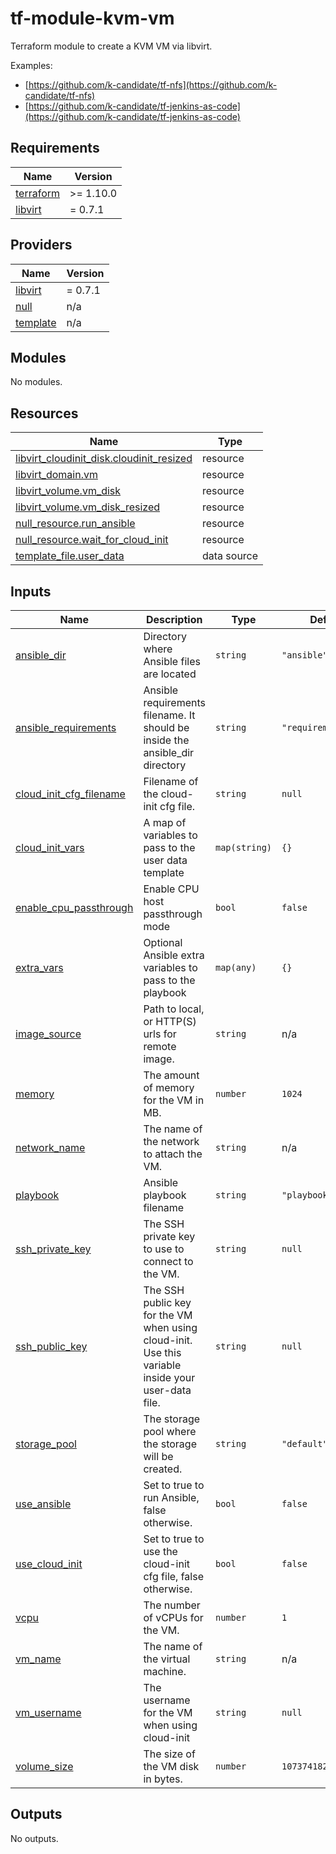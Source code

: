 # tf-module-kvm-vm
Terraform module to create a KVM VM via libvirt.

Examples:
- [https://github.com/k-candidate/tf-nfs](https://github.com/k-candidate/tf-nfs)
- [https://github.com/k-candidate/tf-jenkins-as-code](https://github.com/k-candidate/tf-jenkins-as-code)

<!-- BEGIN_TF_DOCS -->
## Requirements

| Name | Version |
|------|---------|
| <a name="requirement_terraform"></a> [terraform](#requirement\_terraform) | >= 1.10.0 |
| <a name="requirement_libvirt"></a> [libvirt](#requirement\_libvirt) | = 0.7.1 |

## Providers

| Name | Version |
|------|---------|
| <a name="provider_libvirt"></a> [libvirt](#provider\_libvirt) | = 0.7.1 |
| <a name="provider_null"></a> [null](#provider\_null) | n/a |
| <a name="provider_template"></a> [template](#provider\_template) | n/a |

## Modules

No modules.

## Resources

| Name | Type |
|------|------|
| [libvirt_cloudinit_disk.cloudinit_resized](https://registry.terraform.io/providers/dmacvicar/libvirt/0.7.1/docs/resources/cloudinit_disk) | resource |
| [libvirt_domain.vm](https://registry.terraform.io/providers/dmacvicar/libvirt/0.7.1/docs/resources/domain) | resource |
| [libvirt_volume.vm_disk](https://registry.terraform.io/providers/dmacvicar/libvirt/0.7.1/docs/resources/volume) | resource |
| [libvirt_volume.vm_disk_resized](https://registry.terraform.io/providers/dmacvicar/libvirt/0.7.1/docs/resources/volume) | resource |
| [null_resource.run_ansible](https://registry.terraform.io/providers/hashicorp/null/latest/docs/resources/resource) | resource |
| [null_resource.wait_for_cloud_init](https://registry.terraform.io/providers/hashicorp/null/latest/docs/resources/resource) | resource |
| [template_file.user_data](https://registry.terraform.io/providers/hashicorp/template/latest/docs/data-sources/file) | data source |

## Inputs

| Name | Description | Type | Default | Required |
|------|-------------|------|---------|:--------:|
| <a name="input_ansible_dir"></a> [ansible\_dir](#input\_ansible\_dir) | Directory where Ansible files are located | `string` | `"ansible"` | no |
| <a name="input_ansible_requirements"></a> [ansible\_requirements](#input\_ansible\_requirements) | Ansible requirements filename. It should be inside the ansible\_dir directory | `string` | `"requirements.yml"` | no |
| <a name="input_cloud_init_cfg_filename"></a> [cloud\_init\_cfg\_filename](#input\_cloud\_init\_cfg\_filename) | Filename of the cloud-init cfg file. | `string` | `null` | no |
| <a name="input_cloud_init_vars"></a> [cloud\_init\_vars](#input\_cloud\_init\_vars) | A map of variables to pass to the user data template | `map(string)` | `{}` | no |
| <a name="input_enable_cpu_passthrough"></a> [enable\_cpu\_passthrough](#input\_enable\_cpu\_passthrough) | Enable CPU host passthrough mode | `bool` | `false` | no |
| <a name="input_extra_vars"></a> [extra\_vars](#input\_extra\_vars) | Optional Ansible extra variables to pass to the playbook | `map(any)` | `{}` | no |
| <a name="input_image_source"></a> [image\_source](#input\_image\_source) | Path to local, or HTTP(S) urls for remote image. | `string` | n/a | yes |
| <a name="input_memory"></a> [memory](#input\_memory) | The amount of memory for the VM in MB. | `number` | `1024` | no |
| <a name="input_network_name"></a> [network\_name](#input\_network\_name) | The name of the network to attach the VM. | `string` | n/a | yes |
| <a name="input_playbook"></a> [playbook](#input\_playbook) | Ansible playbook filename | `string` | `"playbook.yml"` | no |
| <a name="input_ssh_private_key"></a> [ssh\_private\_key](#input\_ssh\_private\_key) | The SSH private key to use to connect to the VM. | `string` | `null` | no |
| <a name="input_ssh_public_key"></a> [ssh\_public\_key](#input\_ssh\_public\_key) | The SSH public key for the VM when using cloud-init. Use this variable inside your user-data file. | `string` | `null` | no |
| <a name="input_storage_pool"></a> [storage\_pool](#input\_storage\_pool) | The storage pool where the storage will be created. | `string` | `"default"` | no |
| <a name="input_use_ansible"></a> [use\_ansible](#input\_use\_ansible) | Set to true to run Ansible, false otherwise. | `bool` | `false` | no |
| <a name="input_use_cloud_init"></a> [use\_cloud\_init](#input\_use\_cloud\_init) | Set to true to use the cloud-init cfg file, false otherwise. | `bool` | `false` | no |
| <a name="input_vcpu"></a> [vcpu](#input\_vcpu) | The number of vCPUs for the VM. | `number` | `1` | no |
| <a name="input_vm_name"></a> [vm\_name](#input\_vm\_name) | The name of the virtual machine. | `string` | n/a | yes |
| <a name="input_vm_username"></a> [vm\_username](#input\_vm\_username) | The username for the VM when using cloud-init | `string` | `null` | no |
| <a name="input_volume_size"></a> [volume\_size](#input\_volume\_size) | The size of the VM disk in bytes. | `number` | `10737418240` | no |

## Outputs

No outputs.
<!-- END_TF_DOCS -->